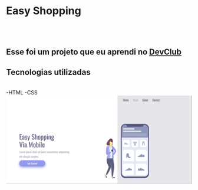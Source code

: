 <h1>Easy Shopping </h1>
<br>
<br>
<h2>Esse foi um projeto que eu aprendi no <a href="https://rodolfomori.com.br/devclub">DevClub</a></h2>

<h2>Tecnologias utilizadas</h2>
<br>
   -HTML
   -CSS

<img src="https://github.com/PauloSantos10/primeiro-projeto-responsivo/blob/main/img/desktop.png?raw=true">
